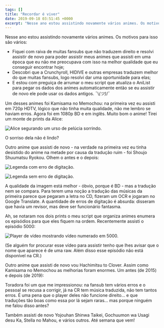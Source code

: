 ```yaml
---
tags: []
title: "Recordar é viver"
date: 2019-09-18 03:51:45 +0000
excerpt: "Nesse ano estou assistindo novamente vários animes. Os motivos para isso são vários:"
---
```


Nesse ano estou assistindo novamente vários animes. Os motivos para isso são vários:

* Fiquei com raiva de muitas fansubs que não traduzem direito e resolvi assistir de novo para poder assistir meus animes que assisti em uma época que eu não me preocupava com isso na melhor qualidade que eu conseguir encontrar hoje;
* Descobri que a Crunchyroll, HIDIVE e outras empresas traduzem melhor do que muitas fansubs, logo resolvi dar uma oportunidade para elas;
* E estou com preguiça de arrumar o meu script que atualiza o AniList para pegar os dados dos animes automaticamente então se eu assistir de novo ele pode usar os dados antigos. ¯\\_(ツ)_/¯

Um desses animes foi Kamisama no Memochou: na primeira vez eu assisti em 720p HDTV, lógico que não tinha muita qualidade, não me lembro se haviam erros. Agora foi em 1080p BD e em inglês. Muito bom o anime! Tirei um monte de prints da Alice:

![Alice segurando um urso de pelúcia sorrindo.](https://i.imgur.com/Iy6zcwK.png)

O sorriso dela não é lindo?

Outro anime que assisti de novo - na verdade na primeira vez eu tinha desistido do anime na metade por causa da tradução ruim - foi Shoujo Shuumatsu Ryokou. Olhem o antes e o depois:

![Legenda com erro de digitação.](https://i.imgur.com/tUFxoUz.png)

![Legenda sem erro de digitação.](https://i.imgur.com/ZQ8BEYy.png)

A qualidade da imagem está melhor - óbvio, porque é BD - mas a tradução nem se compara. Para terem uma noção a tradução das músicas da primeira parece que pegaram a letra no CD, fizeram um OCR e jogaram no Google Translate. A quantidade de erros de digitação é absurda: disseram que havia um revisor, mas deve ser funcionário fantasma.

Ah, se notaram nos dois prints o meu script que organiza animes enumera os episódios para que eles fiquem na ordem. Recentemente assisti o episódio 5000:

![Player de vídeo mostrando vídeo numerado em 5000.](https://i.imgur.com/ywlQUok.png)

(Se alguém for procurar esse vídeo para assistir tenho que lhes avisar que o nome que aparece é de uma raw. Além disso esse episódio não está disponível na CR.)

Outro anime que assisti de novo vou Hachimitsu to Clover. Assim como Kamisama no Memochou as melhorias foram enormes. Um antes (de 2015) e depois (de 2019):

Toradora foi um que me impressionou: na fansub tem vários erros e o pessoal se recusa a corrigir, já na CR tem música traduzida, não tem tantos erros. É uma pena que o player deles não funcione direito… e que traduções tão boas como essa por lá sejam raras… mas porque ninguém me falou disso antes?

Também assisti de novo Yojouhan Shinwa Taikei, Gochuumon wa Usagi desu Ka, Stella no Mahou, e vários outros. Até semana que vem!
